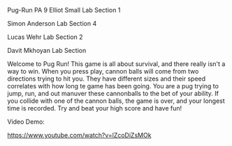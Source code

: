 Pug-Run
PA 9 Elliot Small 
Lab Section 1

Simon Anderson 
Lab Section 4

Lucas Wehr Lab
Section 2

Davit Mkhoyan 
Lab Section

Welcome to Pug Run! This game is all about survival, and there really isn't a way to win. 
When you press play, cannon balls will come from two directions trying to hit you. 
They have different sizes and their speed correlates with how long te game has been going. 
You are a pug trying to jump, run, and out manuver these cannonballs to the bet of your ability. 
If you collide with one of the cannon balls, the game is over, and your longest time is recorded. 
Try and beat your high score and have fun!

Video Demo:

https://www.youtube.com/watch?v=lZcoDiZsMOk
